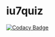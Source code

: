 # iu7quiz

[![Codacy Badge](https://api.codacy.com/project/badge/Grade/8303d03ba5b74f12908984e5de9ed0be)](https://app.codacy.com/gh/IU7OG-Team/iu7quiz?utm_source=github.com&utm_medium=referral&utm_content=IU7OG-Team/iu7quiz&utm_campaign=Badge_Grade_Dashboard)

